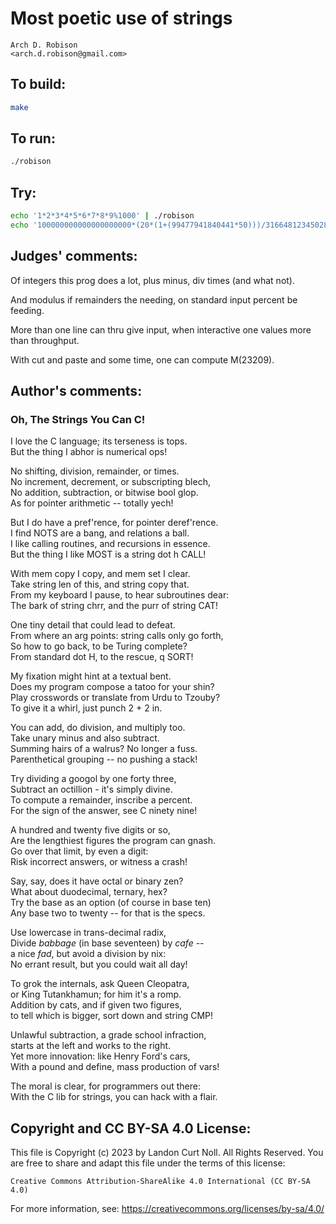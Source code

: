 # Most poetic use of strings

    Arch D. Robison  
    <arch.d.robison@gmail.com>  

## To build:

```sh
make
```

## To run:

```sh
./robison
```

## Try:

```sh
echo '1*2*3*4*5*6*7*8*9%1000' | ./robison
echo '100000000000000000000*(20*(1+(99477941840441*50)))/31664812345028528' | ./robison
```

## Judges' comments:

Of integers this prog does a lot,
plus minus, div times (and what not).

And modulus if remainders the needing,
on standard input percent be feeding.

More than one line can thru give input,
when interactive one values more than throughput.

With cut and paste and some time,
one can compute M(23209).

## Author's comments:

### Oh, The Strings You Can C!

I love the C language; its terseness is tops.  
But the thing I abhor is numerical ops!  

No shifting, division, remainder, or times.  
No increment, decrement, or subscripting blech,  
No addition, subtraction, or bitwise bool glop.  
As for pointer arithmetic -- totally yech!  

But I do have a pref'rence, for pointer deref'rence.  
I find NOTS are a bang, and relations a ball.  
I like calling routines, and recursions in essence.   
But the thing I like MOST is a string dot h CALL!   

With mem copy I copy, and mem set I clear.   
Take string len of this, and string copy that.  
From my keyboard I pause, to hear subroutines dear:   
The bark of string chrr, and the purr of string CAT!  

One tiny detail that could lead to defeat.  
From where an arg points: string calls only go forth,  
So how to go back, to be Turing complete?  
From standard dot H, to the rescue, q SORT!  

My fixation might hint at a textual bent.          
Does my program compose a tatoo for your shin?     
Play crosswords or translate from Urdu to Tzouby?  
To give it a whirl, just punch 2 + 2 in.  

You can add, do division, and multiply too.  
Take unary minus and also subtract.  
Summing hairs of a walrus?  No longer a fuss.  
Parenthetical grouping -- no pushing a stack!  

Try dividing a googol by one forty three,    
Subtract an octillion - it's simply divine.  
To compute a remainder, inscribe a percent.  
For the sign of the answer, see C ninety nine!    

A hundred and twenty five digits or so,  
Are the lengthiest figures the program can gnash.  
Go over that limit, by even a digit:     
Risk incorrect answers, or witness a crash!  

Say, say, does it have octal or binary zen?  
What about duodecimal, ternary, hex?         
Try the base as an option (of course in base ten)  
Any base two to twenty -- for that is the specs.   

Use lowercase in trans-decimal radix,               
Divide *babbage* (in base seventeen) by *cafe* --   
a nice *fad*, but avoid a division by nix:          
No errant result, but you could wait all day!       

To grok the internals, ask Queen Cleopatra,  
or King Tutankhamun; for him it's a romp.    
Addition by cats, and if given two figures,  
to tell which is bigger, sort down and string CMP!  

Unlawful subtraction, a grade school infraction,   
starts at the left and works to the right.    
Yet more innovation: like Henry Ford's cars,  
With a pound and define, mass production of vars!  

The moral is clear, for programmers out there:   
With the C lib for strings, you can hack with a flair.  

## Copyright and CC BY-SA 4.0 License:

This file is Copyright (c) 2023 by Landon Curt Noll.  All Rights Reserved.
You are free to share and adapt this file under the terms of this license:

    Creative Commons Attribution-ShareAlike 4.0 International (CC BY-SA 4.0)

For more information, see: https://creativecommons.org/licenses/by-sa/4.0/
